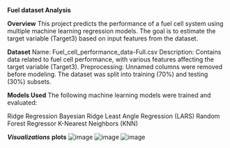 **Fuel dataset Analysis**

**Overview**
This project predicts the performance of a fuel cell system using multiple machine learning regression models. The goal is to estimate the target variable (Target3) based on input features from the dataset.

**Dataset**
Name: Fuel_cell_performance_data-Full.csv
Description: Contains data related to fuel cell performance, with various features affecting the target variable (Target3).
Preprocessing: Unnamed columns were removed before modeling. The dataset was split into training (70%) and testing (30%) subsets.

**Models Used**
The following machine learning models were trained and evaluated:

Ridge Regression
Bayesian Ridge
Least Angle Regression (LARS)
Random Forest Regressor
K-Nearest Neighbors (KNN)

***Visualizations***
**plots**
![image](https://github.com/user-attachments/assets/df46479c-30a1-443b-96f6-a074657326de)
![image](https://github.com/user-attachments/assets/056de291-babb-4957-ad43-23c9103257c9)
![image](https://github.com/user-attachments/assets/60a531bb-4e83-484f-a269-8be4a31a74e2)



